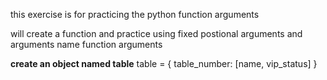 this exercise is for practicing the python function arguments


will create a function and practice using fixed postional arguments and arguments name function arguments

**create an object named table**
table = {
    table_number: [name, vip_status]
}
